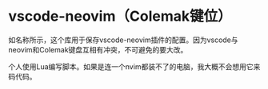# vscode-neovim（Colemak键位）

如名称所示，这个库用于保存vscode-neovim插件的配置。因为vscode与neovim和Colemak键盘互相有冲突，不可避免的要大改。

个人使用Lua编写脚本。如果是连一个nvim都装不了的电脑，我大概不会想用它来码代码。